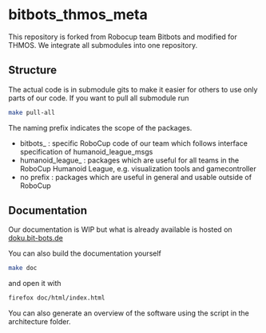 # bitbots_thmos_meta
This repository is forked from Robocup team Bitbots and modified for THMOS. We integrate all submodules into one repository.


Structure
---------

The actual code is in submodule gits to make it easier for others to use only parts of our code.
If you want to pull all submodule run

``` bash
make pull-all
```
The naming prefix indicates the scope of the packages.

 * bitbots_ : specific RoboCup code of our team which follows interface specification of humanoid_league_msgs
 * humanoid_league_ : packages which are useful for all teams in the RoboCup Humanoid League, e.g. visualization tools and gamecontroller
 * no prefix : packages which are useful in general and usable outside of RoboCup


Documentation
-------------

Our documentation is WIP but what is already available is hosted on [doku.bit-bots.de](http://doku.bit-bots.de/meta/)

You can also build the documentation yourself
``` bash
make doc
```

and open it with

``` bash
firefox doc/html/index.html
```

You can also generate an overview of the software using the script in the architecture folder.

